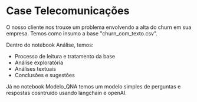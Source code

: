 # Case Telecomunicações

O nosso cliente nos trouxe um problema envolvendo a alta do churn em sua empresa.
Temos como insumo a base "churn_com_texto.csv".

Dentro do notebook Análise, temos:
- Processo de leitura e tratamento da base
- Análise exploratória
- Análises textuais
- Conclusões e sugestões

Já no notebook Modelo_QNA temos um modelo simples de perguntas e respostas cosntruído usando langchain e openAI.
